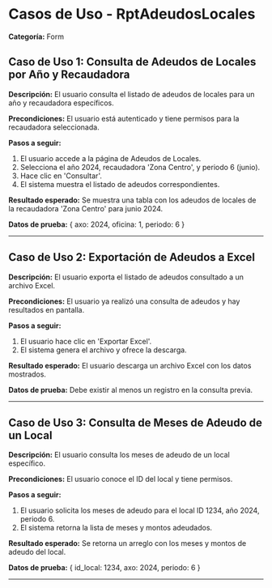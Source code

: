 # Casos de Uso - RptAdeudosLocales

**Categoría:** Form

## Caso de Uso 1: Consulta de Adeudos de Locales por Año y Recaudadora

**Descripción:** El usuario consulta el listado de adeudos de locales para un año y recaudadora específicos.

**Precondiciones:**
El usuario está autenticado y tiene permisos para la recaudadora seleccionada.

**Pasos a seguir:**
1. El usuario accede a la página de Adeudos de Locales.
2. Selecciona el año 2024, recaudadora 'Zona Centro', y periodo 6 (junio).
3. Hace clic en 'Consultar'.
4. El sistema muestra el listado de adeudos correspondientes.

**Resultado esperado:**
Se muestra una tabla con los adeudos de locales de la recaudadora 'Zona Centro' para junio 2024.

**Datos de prueba:**
{ axo: 2024, oficina: 1, periodo: 6 }

---

## Caso de Uso 2: Exportación de Adeudos a Excel

**Descripción:** El usuario exporta el listado de adeudos consultado a un archivo Excel.

**Precondiciones:**
El usuario ya realizó una consulta de adeudos y hay resultados en pantalla.

**Pasos a seguir:**
1. El usuario hace clic en 'Exportar Excel'.
2. El sistema genera el archivo y ofrece la descarga.

**Resultado esperado:**
El usuario descarga un archivo Excel con los datos mostrados.

**Datos de prueba:**
Debe existir al menos un registro en la consulta previa.

---

## Caso de Uso 3: Consulta de Meses de Adeudo de un Local

**Descripción:** El usuario consulta los meses de adeudo de un local específico.

**Precondiciones:**
El usuario conoce el ID del local y tiene permisos.

**Pasos a seguir:**
1. El usuario solicita los meses de adeudo para el local ID 1234, año 2024, periodo 6.
2. El sistema retorna la lista de meses y montos adeudados.

**Resultado esperado:**
Se retorna un arreglo con los meses y montos de adeudo del local.

**Datos de prueba:**
{ id_local: 1234, axo: 2024, periodo: 6 }

---

